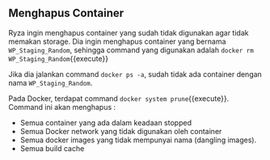 ## Menghapus Container

Ryza ingin menghapus container yang sudah tidak digunakan agar tidak memakan storage. Dia ingin menghapus container yang bernama `WP_Staging_Random`, sehingga command yang digunakan adalah `docker rm WP_Staging_Random`{{execute}}

Jika dia jalankan command `docker ps -a`, sudah tidak ada container dengan nama `WP_Staging_Random`.

Pada Docker, terdapat command `docker system prune`{{execute}}. Command ini akan menghapus :

- Semua container yang ada dalam keadaan stopped
- Semua Docker network yang tidak digunakan oleh container
- Semua docker images yang tidak mempunyai nama (dangling images).
- Semua build cache